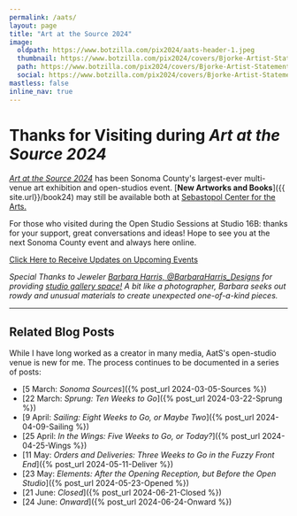 ```yaml
---
permalink: /aats/
layout: page
title: "Art at the Source 2024"
image:
  oldpath: https://www.botzilla.com/pix2024/aats-header-1.jpeg
  thumbnail: https://www.botzilla.com/pix2024/covers/Bjorke-Artist-Statement-thumbs.jpg
  path: https://www.botzilla.com/pix2024/covers/Bjorke-Artist-Statement-thumbs.jpg
  social: https://www.botzilla.com/pix2024/covers/Bjorke-Artist-Statement-thumbs.jpg
mastless: false
inline_nav: true
---
```


<!-- <figure class="align-center">
<a href="{{ site.url}}/generations"><img src="https://www.botzilla.com/pix2024/covers/Bjorke-Artist-Statement-thumbs.jpg"></a>
<figcaption>A slice of my images and books that will be 
<a href="{{ site.url}}/book24">available at AatS 2024</a>
</figcaption>
</figure> -->

<h1>Thanks for Visiting during <i>Art at the Source 2024</i></h1>

[_Art at the Source 2024_](https://www.artatthesource.org/) has been Sonoma County's largest-ever multi-venue art exhibition and open-studios event. [**New Artworks and Books**]({{ site.url}}/book24) may still be available both at [Sebastopol Center for the Arts.](https://www.sebarts.org/)

For those who visited during the Open Studio Sessions at Studio 16B: thanks for your support, great conversations and ideas! Hope to see you at the next Sonoma County event and always here online.

<!--
[_Art at the Source 2024_](https://www.artatthesource.org/) is Sonoma County's largest-ever multi-venue art exhibition and open-studios event. Join the gallery reception at [Sebastopol Center for the Arts on the 11th of May](https://www.sebarts.org/), and please visit my  studio/gallery display in Sebastopol <b>"Studio 16B"</b> during the **first two weekends of June.**

<span style="font-size:20px">[**New Artworks and Books**]({{ site.url}}/book24) are available for purchase in-person, or via the web once the live event completes. There are sure to be some surprise works and instagrammable situations availble _only_ at the studio.</span>

<center>
<h2>Studio 16B, 583 Harrison Street, Sebastopol, CA 95472</h2>

<iframe src="https://www.google.com/maps/embed?pb=!1m18!1m12!1m3!1d100076.5295836525!2d-122.86417852012046!3d38.386194852380505!2m3!1f0!2f0!3f0!3m2!1i1024!2i768!4f13.1!3m3!1m2!1s0x80843a0b9dd7e5ab%3A0x93ef178856d2d049!2s583%20Harrison%20St%2C%20Sebastopol%2C%20CA%2095472!5e0!3m2!1sen!2sus!4v1715361429608!5m2!1sen!2sus" width="600" height="450" style="border:0;" allowfullscreen="" loading="lazy" referrerpolicy="no-referrer-when-downgrade"></iframe>

<p>&nbsp;</p>
-->

<a class="btn btn--info btn--large" href="mailto:kevin+aats@vumondo.com?subject=Updates%20on%20Art%20Studio%20Events&body=Please%20keep%20me%20informed%20of%20updates%20on%20sales%20availability%20of%20your%20books%20and%20prints">Click Here to Receive Updates on Upcoming Events</a>

<!-- 
</center>
<p>&nbsp;</p>

* <span style="font-size:20px">**Studio Weekends in June:** 1-2 & 8-9 June<br/>_Studio 16B, 583 Harrison Street, Sebastopol, CA 95472_</span>
* <span style="font-size:20px"><b>Gallery Exhibits until 9 June:</b></span>
  * <span style="font-size:20px">[<b>Sebastopol Center for the Arts Main Gallery</b>](https://www.google.com/maps/place/282+S+High+St,+Sebastopol,+CA+95472/@38.400196,-122.8253864,17z/data=!3m1!4b1!4m6!3m5!1s0x808430a6b493fbe5:0x6dd995d6a36c2ffe!8m2!3d38.400196!4d-122.8253864!16s%2Fg%2F11c22svkmt?entry=ttu) -- <i>Reception: 11 May</i></span><br/>Special Artwork available only at the gallery, through June 9th: <a href="{{ site.url }}/two"><i style="font-size:20px"><b>The Two Algorithms of Life</b></i></a>
  * <span style="font-size:20px">[<b>Gallery One in Petaluma.</b>](https://petaluma-galleryone.com/) -- <i>Reception: 4 May</i></span>
-->

_Special Thanks to Jeweler [Barbara Harris, @BarbaraHarris_Designs](https://instagram.com/BarbaraHarris_Designs) for providing [studio gallery space!](https://www.artatthesource.org/barbara-harris) A bit like a photographer, Barbara seeks out rowdy and unusual materials to create unexpected one-of-a-kind pieces._

<hr/>

## Related Blog Posts

While I have long worked as a creator in many media, AatS's open-studio venue is new for me. The process continues to be documented in a series of posts:

* [5 March: _Sonoma Sources_]({% post_url 2024-03-05-Sources %})
* [22 March: _Sprung: Ten Weeks to Go_]({% post_url 2024-03-22-Sprung %})
* [9 April: _Sailing: Eight Weeks to Go, or Maybe Two_]({% post_url 2024-04-09-Sailing %})
* [25 April: _In the Wings: Five Weeks to Go, or Today?_]({% post_url 2024-04-25-Wings %})
* [11 May: _Orders and Deliveries: Three Weeks to Go in the Fuzzy Front End_]({% post_url 2024-05-11-Deliver %})
* [23 May: _Elements: After the Opening Reception, but Before the Open Studio_]({% post_url 2024-05-23-Opened %})
* [21 June: _Closed_]({% post_url 2024-06-21-Closed %})
* [24 June: _Onward_]({% post_url 2024-06-24-Onward %})

<!--
<figure class="align-center">
<img src="https://www.botzilla.com/pix2024/Bjorke-AATS-BizCard-sRGB-web.jpg">
<figcaption>(As seen in the AatS catalog)</figcaption>
</figure>

<figure class="align-center">
<a href="{{ site.url}}/book24"><img src="https://www.botzilla.com/pix2024/author-promo-card.jpg"></a>
<figcaption>Click <a href="{{ site.url}}/book24">here</a> for book info</figcaption>
</figure>

-->
